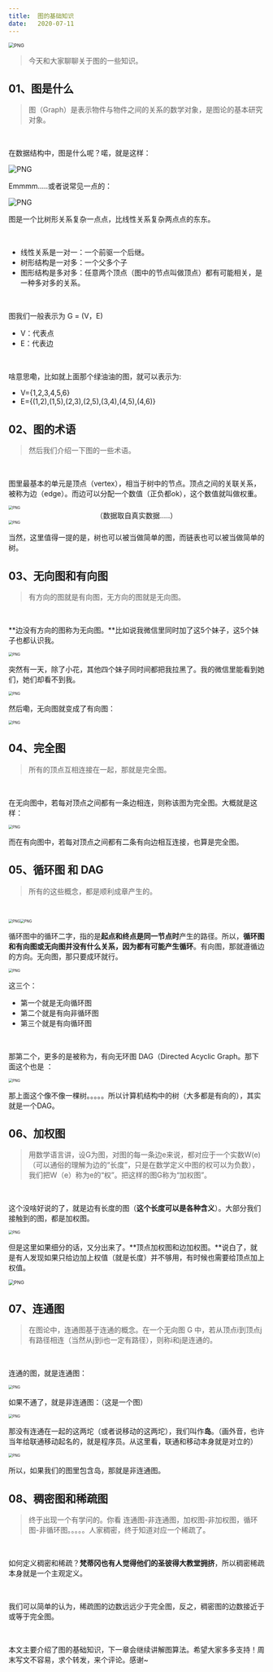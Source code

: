 ```yaml
---
title:	图的基础知识
date:	2020-07-11
---
```


<img src="./50/1.gif" alt="PNG" style="zoom: 67%;" />

> 今天和大家聊聊关于图的一些知识。

## 01、图是什么

> 图（Graph）是表示物件与物件之间的关系的数学对象，是图论的基本研究对象。

<br/>

在数据结构中，图是什么呢？喏，就是这样：

<img src="./50/2.jpg" alt="PNG"  />

Emmmm.....或者说常见一点的：

<img src="./50/3.jpg" alt="PNG"  />

图是一个比树形关系复杂一点点，比线性关系复杂两点点的东东。

<br/>

- 线性关系是一对一：一个前驱一个后继。
- 树形结构是一对多：一个父多个子
- 图形结构是多对多：任意两个顶点（图中的节点叫做顶点）都有可能相关，是一种多对多的关系。

<br/>

图我们一般表示为 G = (V，E)

- V：代表点
- E：代表边

<br/>

啥意思嘞，比如就上面那个绿油油的图，就可以表示为:

- V={1,2,3,4,5,6}
- E={(1,2),(1,5),(2,3),(2,5),(3,4),(4,5),(4,6)}

## 02、图的术语

> 然后我们介绍一下图的一些术语。

<br/>

图里最基本的单元是顶点（vertex），相当于树中的节点。顶点之间的关联关系，被称为边（edge）。而边可以分配一个数值（正负都ok），这个数值就叫做权重。

<img src="./50/4.jpg" alt="PNG" style="zoom: 50%;" />

<center>（数据取自真实数据.....）</center>

<img src="./50/5.jpg" alt="PNG" style="zoom: 50%;" />

当然，这里值得一提的是，树也可以被当做简单的图，而链表也可以被当做简单的树。

## 03、无向图和有向图

> 有方向的图就是有向图，无方向的图就是无向图。

<br/>

**边没有方向的图称为无向图。**比如说我微信里同时加了这5个妹子，这5个妹子也都认识我。

<img src="./50/6.jpg" alt="PNG" style="zoom: 50%;" />

突然有一天，除了小花，其他四个妹子同时间都把我拉黑了。我的微信里能看到她们，她们却看不到我。

<img src="./50/7.jpg" alt="PNG" style="zoom: 50%;" />

然后嘞，无向图就变成了有向图：

<img src="./50/8.jpg" alt="PNG" style="zoom: 50%;" />

## 04、完全图

> 所有的顶点互相连接在一起，那就是完全图。

<br/>

在无向图中，若每对顶点之间都有一条边相连，则称该图为完全图。大概就是这样：

<img src="./50/9.jpg" alt="PNG" style="zoom: 50%;" />

而在有向图中，若每对顶点之间都有二条有向边相互连接，也算是完全图。

## 05、循环图 和 DAG

> 所有的这些概念，都是顺利成章产生的。

<br/>

<img src="./50/10.jpg" alt="PNG" style="zoom: 50%;" /><img src="./50/11.jpg" alt="PNG" style="zoom: 50%;" />

循环图中的循环二字，指的是**起点和终点是同一节点时**产生的路径。所以，**循环图和有向图或无向图并没有什么关系，因为都有可能产生循环**。有向图，那就遵循边的方向。无向图，那只要成环就行。

<img src="./50/12.jpg" alt="PNG" style="zoom: 50%;" />

这三个：

- 第一个就是无向循环图
- 第二个就是有向非循环图
- 第三个就是有向循环图

<br/>

那第二个，更多的是被称为，有向无环图 DAG（Directed Acyclic Graph。那下面这个也是 ：

<img src="./50/13.jpg" alt="PNG" style="zoom: 50%;" />

那上面这个像不像一棵树。。。。。所以计算机结构中的树（大多都是有向的），其实就是一个DAG。

## 06、加权图

> 用数学语言讲，设G为图，对图的每一条边e来说，都对应于一个实数W(e)（可以通俗的理解为边的“长度”，只是在数学定义中图的权可以为负数），我们把W（e）称为e的“权”。把这样的图G称为“加权图”。

<br/>

这个没啥好说的了，就是边有长度的图（**这个长度可以是各种含义**）。大部分我们接触到的图，都是加权图。

<img src="./50/14.jpg" alt="PNG" style="zoom: 50%;" />

但是这里如果细分的话，又分出来了。**顶点加权图和边加权图。**说白了，就是有人发现如果只给边加上权值（就是长度）并不够用，有时候也需要给顶点加上权值。

<img src="./50/15.jpg" alt="PNG" style="zoom: 67%;" />

## 07、连通图

> 在图论中，连通图基于连通的概念。在一个无向图 G 中，若从顶点i到顶点j有路径相连（当然从j到i也一定有路径），则称i和j是连通的。

<br/>

连通的图，就是连通图：

<img src="./50/16.jpg" alt="PNG" style="zoom: 50%;" />

如果不通了，就是非连通图：（这是一个图）

<img src="./50/17.jpg" alt="PNG" style="zoom: 50%;" />

那没有连通在一起的这两坨（或者说移动的这两坨），我们叫作**岛**。（画外音，也许当年给联通移动起名的，就是程序员。从这里看，联通和移动本身就是对立的）

<img src="./50/18.jpg" alt="PNG" style="zoom: 50%;" />

所以，如果我们的图里包含岛，那就是非连通图。

## 08、稠密图和稀疏图

> 终于出现一个有学问的。你看 连通图-非连通图，加权图-非加权图，循环图-非循环图。。。。。人家稠密，终于知道对应一个稀疏了。

<br/>

如何定义稠密和稀疏？**梵蒂冈也有人觉得他们的圣彼得大教堂拥挤**，所以稠密稀疏本身就是一个主观定义。

<br/>

我们可以简单的认为，稀疏图的边数远远少于完全图，反之，稠密图的边数接近于或等于完全图。

<br/>

本文主要介绍了图的基础知识，下一章会继续讲解图算法。希望大家多多支持！周末写文不容易，求个转发，来个评论。感谢~